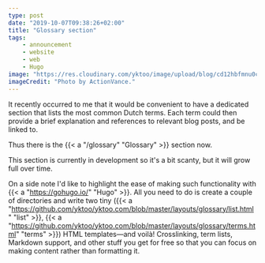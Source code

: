 ```yaml
---
type: post
date: "2019-10-07T09:38:26+02:00"
title: "Glossary section"
tags:
    - announcement
    - website
    - web
    - Hugo
image: "https://res.cloudinary.com/yktoo/image/upload/blog/cd12hbfmnu0c3605.webp"
imageCredit: "Photo by ActionVance."
---
```


It recently occurred to me that it would be convenient to have a dedicated section that lists the most common Dutch terms. Each term could then provide a brief explanation and references to relevant blog posts, and be linked to.

Thus there is the {{< a "/glossary" "Glossary" >}} section now.

<!--more-->

This section is currently in development so it's a bit scanty, but it will grow full over time.

On a side note I'd like to highlight the ease of making such functionality with {{< a "https://gohugo.io/" "Hugo" >}}. All you need to do is create a couple of directories and write two tiny ({{< a "https://github.com/yktoo/yktoo.com/blob/master/layouts/glossary/list.html" "list" >}}, {{< a "https://github.com/yktoo/yktoo.com/blob/master/layouts/glossary/terms.html" "terms" >}}) HTML templates—and voilà! Crosslinking, term lists, Markdown support, and other stuff you get for free so that you can focus on making content rather than formatting it.